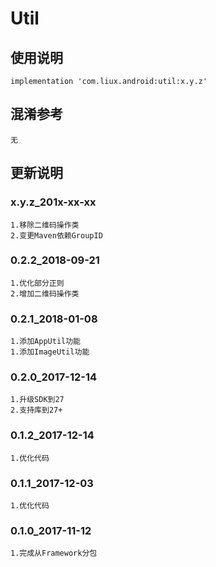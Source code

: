Util
===

使用说明
---
```
implementation 'com.liux.android:util:x.y.z'
```

混淆参考
---
```
无
```

更新说明
---
### x.y.z_201x-xx-xx
    1.移除二维码操作类
    2.变更Maven依赖GroupID

### 0.2.2_2018-09-21
    1.优化部分正则
    2.增加二维码操作类

### 0.2.1_2018-01-08
    1.添加AppUtil功能
    1.添加ImageUtil功能

### 0.2.0_2017-12-14
    1.升级SDK到27
    2.支持库到27+

### 0.1.2_2017-12-14
    1.优化代码

### 0.1.1_2017-12-03
    1.优化代码

### 0.1.0_2017-11-12
    1.完成从Framework分包